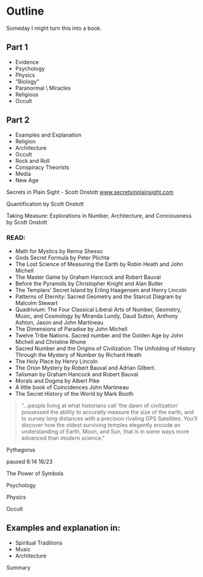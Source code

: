# Outline

Someday I might turn this into a book.

## Part 1
* Evidence
* Psychology
* Physics
* "Biology"
* Paranormal \ Miracles
* Religious
* Occult
## Part 2 
* Examples and Explanation
* Religion
* Architecture
* Occult 
* Rock and Roll
* Conspiracy Theorists
* Media
* New Age	

Secrets in Plain Sight - Scott Onstott
www.secretsinplainsight.com

Quantification by Scott Onstott

Taking Measure: Explorations in Number, Architecture, and Conciousness by Scott Onstott


### READ:
- Math for Mystics by Renna Shesso
- Gods Secret Formula by Peter Plichta
- The Lost Science of Measuring the Earth by Robin Heath and John Michell
- The Master Game by Graham Hancock and Robert Bauval
- Before the Pyramids by Christopher Knight and Alan Butler
- The Templars’ Secret Island by Erling Haagensen and Henry Lincoln
- Patterns of Eternity: Sacred Geometry and the Starcut Diagram by Malcolm Stewart
- Quadrivium: The Four Classical Liberal Arts of Number, Geometry, Music, and Cosmology by Miranda Lundy, Daud Sutton, Anthony Ashton, Jason and John Martineau
- The Dimensions of Paradise by John Michell
- Twelve Tribe Nations.  Sacred number and the Golden Age by John Michell and Christine Rhone
- Sacred Number and the Origins of Civilization: The Unfolding of History Through the Mystery of Number by Richard Heath 
- The Holy Place by Henry Lincoln
- The Orion Mystery by Robert Bauval and Adrian Gilbert.
- Talisman by Graham Hancock and Robert Bauval
- Morals and Dogma by Albert Pike
- A little book of Coincidences John Martineau
- The Secret History of the World by Mark Booth

>“...people living at what historians call ‘the dawn of civilization’ possessed the ability to accuratly measure the size of the earth, and to survey long distances with a precision rivaling GPS Satellites.  You’ll discover how the oldest surviving temples elegently encode an understanding of Earth, Moon, and Sun, that is in some ways more advanced than modern science.”

Pythagorus

paused 6:14 16/23

The Power of Symbols

Psychology

Physics

Occult

## Examples and explanation in:
* Spiritual Traditions
* Music
* Architecture
	
Summary
